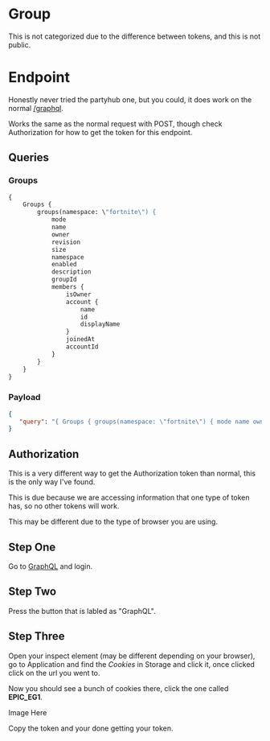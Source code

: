 # Group
This is not categorized due to the difference between tokens, and this is not public.

# Endpoint
Honestly never tried the partyhub one, but you could, it does work on the normal [/graphql](https://graphql.epicgames.com/graphql).

Works the same as the normal request with POST, though check Authorization for how to get the token for this endpoint.

## Queries

### Groups

```graphql
{
    Groups {
        groups(namespace: \"fortnite\") {
            mode
            name
            owner
            revision
            size
            namespace
            enabled
            description
            groupId
            members {
                isOwner
                account {
                    name
                    id
                    displayName
                }
                joinedAt
                accountId
            }
        }
    }
}
```

### Payload
```json
{
   "query": "{ Groups { groups(namespace: \"fortnite\") { mode name owner revision size namespace enabled description groupId members { isOwner account { name id displayName } joinedAt accountId } } } }"
}
```

## Authorization
This is a very different way to get the Authorization token than normal, this is the only way I've found.

This is due because we are accessing information that one type of token has, so no other tokens will work.

This may be different due to the type of browser you are using.

## Step One
Go to [GraphQL](https://graphql.epicgames.com/) and login.

## Step Two
Press the button that is labled as "GraphQL".

## Step Three
Open your inspect element (may be different depending on your browser), go to Application and find the *Cookies* in Storage and click it, once clicked click on the url you went to.

Now you should see a bunch of cookies there, click the one called **EPIC_EG1**.

Image Here

Copy the token and your done getting your token.